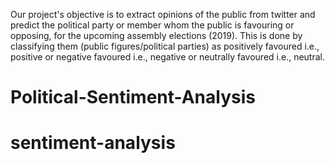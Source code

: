 
Our project's objective is to extract opinions of the public from twitter and predict the political party or member whom the public is favouring or opposing, for the upcoming assembly elections (2019). This is done by classifying them (public figures/political parties) as positively favoured i.e., positive or negative favoured i.e., negative or neutrally favoured i.e., neutral.
# Political-Sentiment-Analysis
# sentiment-analysis
